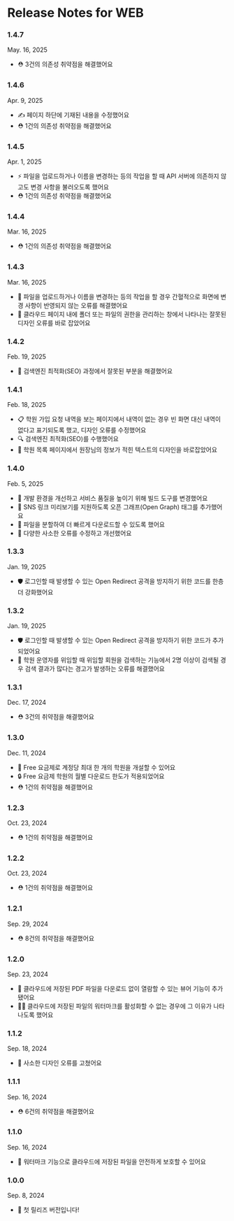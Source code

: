 # Release Notes for WEB

### 1.4.7

May. 16, 2025

- ⛑️ 3건의 의존성 취약점을 해결했어요

### 1.4.6

Apr. 9, 2025

- ✍️ 페이지 하단에 기재된 내용을 수정했어요
- ⛑️ 1건의 의존성 취약점을 해결했어요

### 1.4.5

Apr. 1, 2025

- ⚡️ 파일을 업로드하거나 이름을 변경하는 등의 작업을 할 때 API 서버에 의존하지 않고도 변경 사항을 불러오도록 했어요
- ⛑️ 1건의 의존성 취약점을 해결했어요

### 1.4.4

Mar. 16, 2025

- ⛑️ 1건의 의존성 취약점을 해결했어요

### 1.4.3

Mar. 16, 2025

- 🐛 파일을 업로드하거나 이름을 변경하는 등의 작업을 할 경우 간혈적으로 화면에 변경 사항이 반영되지 않는 오류를 해결했어요
- 🐛 클라우드 페이지 내에 폴더 또는 파일의 권한을 관리하는 창에서 나타나는 잘못된 디자인 오류를 바로 잡았어요

### 1.4.2

Feb. 19, 2025

- 🐛 검색엔진 최적화(SEO) 과정에서 잘못된 부분을 해결했어요

### 1.4.1

Feb. 18, 2025

- 📋 학원 가입 요청 내역을 보는 페이지에서 내역이 없는 경우 빈 화면 대신 내역이 없다고 표기되도록 했고, 디자인 오류를 수정했어요
- 🔍 검색엔진 최적화(SEO)를 수행했어요
- 🐛 학원 목록 페이지에서 원장님의 정보가 적힌 텍스트의 디자인을 바로잡았어요

### 1.4.0

Feb. 5, 2025

- 🔨 개발 환경을 개선하고 서비스 품질을 높이기 위해 빌드 도구를 변경했어요
- 👀 SNS 링크 미리보기를 지원하도록 오픈 그래프(Open Graph) 태그를 추가했어요
- 💨 파일을 분할하여 더 빠르게 다운로드할 수 있도록 했어요
- 🚀 다양한 사소한 오류를 수정하고 개선했어요

### 1.3.3

Jan. 19, 2025

- 🛡️ 로그인할 때 발생할 수 있는 Open Redirect 공격을 방지하기 위한 코드를 한층 더 강화했어요

### 1.3.2

Jan. 19, 2025

- 🛡️ 로그인할 때 발생할 수 있는 Open Redirect 공격을 방지하기 위한 코드가 추가되었어요
- 🐛 학원 운영자를 위임할 때 위임할 회원을 검색하는 기능에서 2명 이상이 검색될 경우 검색 결과가 많다는 경고가 발생하는 오류를 해결했어요

### 1.3.1

Dec. 17, 2024

- ⛑️ 3건의 취약점을 해결했어요

### 1.3.0

Dec. 11, 2024

- 🛫 Free 요금제로 계정당 최대 한 개의 학원을 개설할 수 있어요
- 🔒 Free 요금제 학원의 월별 다운로드 한도가 적용되었어요
- ⛑️ 1건의 취약점을 해결했어요

### 1.2.3

Oct. 23, 2024

- ⛑️ 1건의 취약점을 해결했어요

### 1.2.2

Oct. 23, 2024

- ⛑️ 1건의 취약점을 해결했어요

### 1.2.1

Sep. 29, 2024

- ⛑️ 8건의 취약점을 해결했어요

### 1.2.0

Sep. 23, 2024

- 📖 클라우드에 저장된 PDF 파일을 다운로드 없이 열람할 수 있는 뷰어 기능이 추가됐어요
- 🤷🏻 클라우드에 저장된 파일의 워터마크를 활성화할 수 없는 경우에 그 이유가 나타나도록 했어요

### 1.1.2

Sep. 18, 2024

- 🐛 사소한 디자인 오류를 고쳤어요

### 1.1.1

Sep. 16, 2024

- ⛑️ 6건의 취약점을 해결했어요

### 1.1.0

Sep. 16, 2024

- 🔐 워터마크 기능으로 클라우드에 저장된 파일을 안전하게 보호할 수 있어요

### 1.0.0

Sep. 8, 2024

- 🚢 첫 릴리즈 버전입니다!

